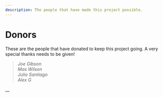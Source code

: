 ```yaml
---
description: The people that have made this project possible.
---
```


# Donors

These are the people that have donated to keep this project going. A very special thanks needs to be given!

> _Joe Gibson  
> Mas Wilson  
> Julio Santiago  
> Alex G_

\_\_

